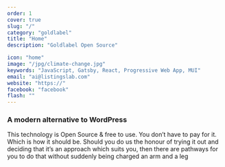 ```yaml
---
order: 1
cover: true
slug: "/"
category: "goldlabel"
title: "Home"
description: "Goldlabel Open Source"

icon: "home"
image: "/jpg/climate-change.jpg"
keywords: "JavaScript, Gatsby, React, Progressive Web App, MUI"
email: "ai@listingslab.com"
website: "https://"
facebook: "facebook"
flash: ""
---
```

### A modern alternative to WordPress

This technology is Open Source & free to use. You don’t have to pay for it. Which is how it should be. Should you do us the honour of trying it out and deciding that it’s an approach which suits you, then there are pathways for you to do that without suddenly being charged an arm and a leg